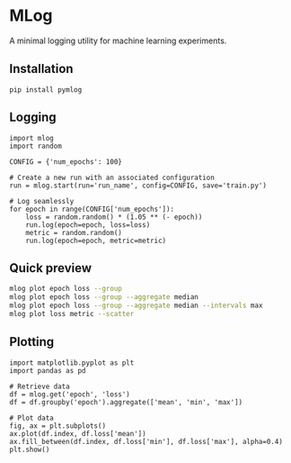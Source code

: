# MLog

A minimal logging utility for machine learning experiments.

## Installation

```
pip install pymlog
```

## Logging

```python3
import mlog
import random

CONFIG = {'num_epochs': 100}

# Create a new run with an associated configuration
run = mlog.start(run='run_name', config=CONFIG, save='train.py')

# Log seamlessly
for epoch in range(CONFIG['num_epochs']):
    loss = random.random() * (1.05 ** (- epoch))
    run.log(epoch=epoch, loss=loss)
    metric = random.random()
    run.log(epoch=epoch, metric=metric)
```

## Quick preview

```sh
mlog plot epoch loss --group
mlog plot epoch loss --group --aggregate median
mlog plot epoch loss --group --aggregate median --intervals max
mlog plot loss metric --scatter
```

## Plotting

```python3
import matplotlib.pyplot as plt
import pandas as pd

# Retrieve data
df = mlog.get('epoch', 'loss')
df = df.groupby('epoch').aggregate(['mean', 'min', 'max'])

# Plot data
fig, ax = plt.subplots()
ax.plot(df.index, df.loss['mean'])
ax.fill_between(df.index, df.loss['min'], df.loss['max'], alpha=0.4)
plt.show()
```
